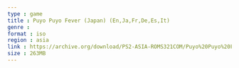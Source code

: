 ```yaml
---
type : game
title : Puyo Puyo Fever (Japan) (En,Ja,Fr,De,Es,It)
genre : 
format : iso
region : asia
link : https://archive.org/download/PS2-ASIA-ROMS321COM/Puyo%20Puyo%20Fever%20%28Japan%29%20%28En%2CJa%2CFr%2CDe%2CEs%2CIt%29.7z
size : 263MB
---
```

